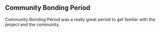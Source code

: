 ## Community Bonding Period

Community Bonding Period was a really great period to get familar with the project
and the community.